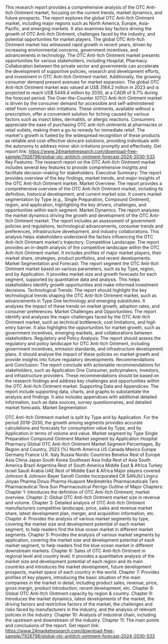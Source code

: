 This research report provides a comprehensive analysis of the OTC Anti-Itch Ointment market, focusing on the current trends, market dynamics, and future prospects. The report explores the global OTC Anti-Itch Ointment market, including major regions such as North America, Europe, Asia-Pacific, and emerging markets. It also examines key factors driving the growth of OTC Anti-Itch Ointment, challenges faced by the industry, and potential opportunities for market players.
The global OTC Anti-Itch Ointment market has witnessed rapid growth in recent years, driven by increasing environmental concerns, government incentives, and advancements in technology. The OTC Anti-Itch Ointment market presents opportunities for various stakeholders, including Hospital, Pharmacy. Collaboration between the private sector and governments can accelerate the development of supportive policies, research and development efforts, and investment in OTC Anti-Itch Ointment market. Additionally, the growing consumer demand present avenues for market expansion.
The global OTC Anti-Itch Ointment market was valued at US$ 3164.2 million in 2023 and is projected to reach US$ 5449.4 million by 2030, at a CAGR of 8.7% during the forecast period.
The Over-the-Counter (OTC) Anti-Itch Ointment market is driven by the consumer demand for accessible and self-administered relief from common skin irritations. These ointments, available without a prescription, offer a convenient solution for itching caused by various factors such as insect bites, dermatitis, or allergic reactions. Consumers appreciate the ease of purchasing OTC anti-itch ointments at pharmacies or retail outlets, making them a go-to remedy for immediate relief. The market's growth is fueled by the widespread recognition of these products as reliable and cost-effective skincare solutions, providing individuals with the autonomy to address minor skin irritations promptly and effectively.
Get report link: https://www.24marketresearch.com/download-free-sample/7926796/global-otc-antiitch-ointment-forecast-2024-2030-533 
Key Features:
The research report on the OTC Anti-Itch Ointment market includes several key features to provide comprehensive insights and facilitate decision-making for stakeholders.
Executive Summary: The report provides overview of the key findings, market trends, and major insights of the OTC Anti-Itch Ointment market.
Market Overview: The report provides a comprehensive overview of the OTC Anti-Itch Ointment market, including its definition, historical development, and current market size. It covers market segmentation by Type (e.g., Single Preparation, Compound Ointment), region, and application, highlighting the key drivers, challenges, and opportunities within each segment.
Market Dynamics: The report analyses the market dynamics driving the growth and development of the OTC Anti-Itch Ointment market. The report includes an assessment of government policies and regulations, technological advancements, consumer trends and preferences, infrastructure development, and industry collaborations. This analysis helps stakeholders understand the factors influencing the OTC Anti-Itch Ointment market's trajectory.
Competitive Landscape: The report provides an in-depth analysis of the competitive landscape within the OTC Anti-Itch Ointment market. It includes profiles of major market players, their market share, strategies, product portfolios, and recent developments.
Market Segmentation and Forecast: The report segment the OTC Anti-Itch Ointment market based on various parameters, such as by Type, region, and by Application. It provides market size and growth forecasts for each segment, supported by quantitative data and analysis. This helps stakeholders identify growth opportunities and make informed investment decisions.
Technological Trends: The report should highlight the key technological trends shaping the OTC Anti-Itch Ointment market, such as advancements in Type One technology and emerging substitutes. It analyses the impact of these trends on market growth, adoption rates, and consumer preferences.
Market Challenges and Opportunities: The report identify and analyses the major challenges faced by the OTC Anti-Itch Ointment market, such as technical bottleneck, cost limitations, and high entry barrier. It also highlights the opportunities for market growth, such as government incentives, emerging markets, and collaborations between stakeholders.
Regulatory and Policy Analysis: The report should assess the regulatory and policy landscape for OTC Anti-Itch Ointment, including government incentives, emission standards, and infrastructure development plans. It should analyse the impact of these policies on market growth and provide insights into future regulatory developments.
Recommendations and Conclusion: The report conclude with actionable recommendations for stakeholders, such as Application One Consumer, policymakers, investors, and infrastructure providers. These recommendations should be based on the research findings and address key challenges and opportunities within the OTC Anti-Itch Ointment market.
Supporting Data and Appendices: The report include supporting data, charts, and graphs to substantiate the analysis and findings. It also includes appendices with additional detailed information, such as data sources, survey questionnaires, and detailed market forecasts.
Market Segmentation

OTC Anti-Itch Ointment market is split by Type and by Application. For the period 2019-2030, the growth among segments provides accurate calculations and forecasts for consumption value by Type, and by Application in terms of volume and value.
Market segment by Type
Single Preparation
Compound Ointment
Market segment by Application
Hospital
Pharmacy
Global OTC Anti-Itch Ointment Market Segment Percentages, By Region and Country, 2023 (%)
North America
US
Canada
Mexico
Europe
Germany
France
U.K.
Italy
Russia
Nordic Countries
Benelux
Rest of Europe
Asia
China
Japan
South Korea
Southeast Asia
India
Rest of Asia
South America
Brazil
Argentina
Rest of South America
Middle East & Africa
Turkey
Israel
Saudi Arabia
UAE
Rest of Middle East & Africa
Major players covered
Johnson & Johnson
Bayer
Sanofi
Combe Incorporated
CR SANJIU
Lingrui
Jinyao Pharma
Dinuo Pharma
Huapont
Medimetriks Pharmaceuticals
Taro Pharmaceutical
Teva
Sun Pharmaceutical
Perrigo
Outline of Major Chapters:
Chapter 1: Introduces the definition of OTC Anti-Itch Ointment, market overview.
Chapter 2: Global OTC Anti-Itch Ointment market size in revenue and volume.
Chapter 3: Detailed analysis of OTC Anti-Itch Ointment manufacturers competitive landscape, price, sales and revenue market share, latest development plan, merger, and acquisition information, etc.
Chapter 4: Provides the analysis of various market segments by type, covering the market size and development potential of each market segment, to help readers find the blue ocean market in different market segments.
Chapter 5: Provides the analysis of various market segments by application, covering the market size and development potential of each market segment, to help readers find the blue ocean market in different downstream markets.
Chapter 6: Sales of OTC Anti-Itch Ointment in regional level and country level. It provides a quantitative analysis of the market size and development potential of each region and its main countries and introduces the market development, future development prospects, market space of each country in the world.
Chapter 7: Provides profiles of key players, introducing the basic situation of the main companies in the market in detail, including product sales, revenue, price, gross margin, product introduction, recent development, etc.
Chapter 8: Global OTC Anti-Itch Ointment capacity by region & country.
Chapter 9: Introduces the market dynamics, latest developments of the market, the driving factors and restrictive factors of the market, the challenges and risks faced by manufacturers in the industry, and the analysis of relevant policies in the industry.
Chapter 10: Analysis of industrial chain, including the upstream and downstream of the industry.
Chapter 11: The main points and conclusions of the report.
Get report link: https://www.24marketresearch.com/download-free-sample/7926796/global-otc-antiitch-ointment-forecast-2024-2030-533 

